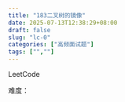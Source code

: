```yaml
---
title: "183二叉树的镜像"
date: 2025-07-13T12:38:29+08:00
draft: false
slug: "lc-0"
categories: ["高频面试题"]
tags: ["",""]
---
```


LeetCode

难度：

<!--more-->

```cpp

```
